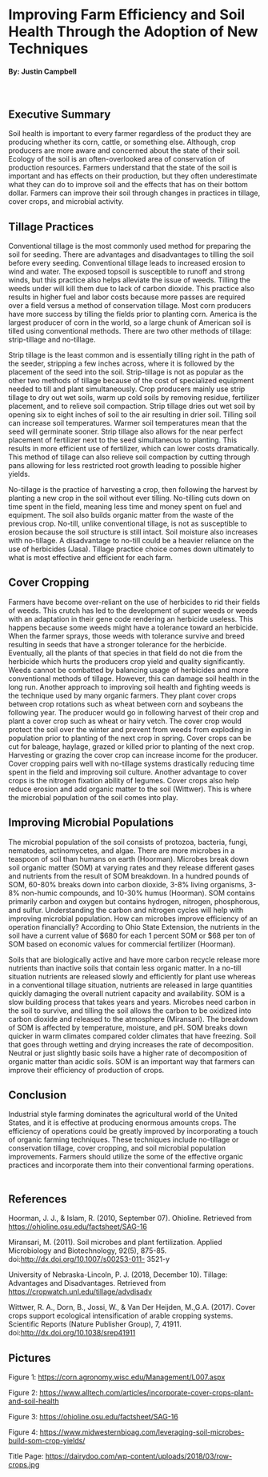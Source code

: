 # Improving Farm Efficiency and Soil Health Through the Adoption of New Techniques
#### By: Justin Campbell

  
## Executive Summary

Soil health is important to every farmer regardless of the product they are producing whether its corn, cattle, or something else. Although, crop producers are more aware and concerned about the state of their soil. Ecology of the soil is an often-overlooked area of conservation of production resources. Farmers understand that the state of the soil is important and has effects on their production, but they often underestimate what they can do to improve soil and the effects that has on their bottom dollar. Farmers can improve their soil through changes in practices in tillage, cover crops, and microbial activity.

## Tillage Practices

Conventional tillage is the most commonly used method for preparing the soil for seeding. There are advantages and disadvantages to tilling the soil before every seeding. Conventional tillage leads to increased erosion to wind and water. The exposed topsoil is susceptible to runoff and strong winds, but this practice also helps alleviate the issue of weeds. Tilling the weeds under will kill them due to lack of carbon dioxide. This practice also results in higher fuel and labor costs because more passes are required over a field versus a method of conservation tillage. Most corn producers have more success by tilling the fields prior to planting corn. America is the largest producer of corn in the world, so a large chunk of American soil is tilled using conventional methods. There are two other methods of tillage: strip-tillage and no-tillage. 

Strip tillage is the least common and is essentially tilling right in the path of the seeder, stripping a few inches across, where it is followed by the placement of the seed into the soil. Strip-tillage is not as popular as the other two methods of tillage because of the cost of specialized equipment needed to till and plant simultaneously. Crop producers mainly use strip tillage to dry out wet soils, warm up cold soils by removing residue, fertilizer placement, and to relieve soil compaction. Strip tillage dries out wet soil by opening six to eight inches of soil to the air resulting in drier soil. Tilling soil can increase soil temperatures. Warmer soil temperatures mean that the seed will germinate sooner. Strip tillage also allows for the near perfect placement of fertilizer next to the seed simultaneous to planting. This results in more efficient use of fertilizer, which can lower costs dramatically. This method of tillage can also relieve soil compaction by cutting through pans allowing for less restricted root growth leading to possible higher yields. 

No-tillage is the practice of harvesting a crop, then following the harvest by planting a new crop in the soil without ever tilling. No-tilling cuts down on time spent in the field, meaning less time and money spent on fuel and equipment. The soil also builds organic matter from the waste of the previous crop. No-till, unlike conventional tillage, is not as susceptible to erosion because the soil structure is still intact. Soil moisture also increases with no-tillage. A disadvantage to no-till could be a heavier reliance on the use of herbicides (Jasa). Tillage practice choice comes down ultimately to what is most effective and efficient for each farm.

## Cover Cropping

Farmers have become over-reliant on the use of herbicides to rid their fields of weeds. This crutch has led to the development of super weeds or weeds with an adaptation in their gene code rendering an herbicide useless. This happens because some weeds might have a tolerance toward an herbicide. When the farmer sprays, those weeds with tolerance survive and breed resulting in seeds that have a stronger tolerance for the herbicide. Eventually, all the plants of that species in that field do not die from the herbicide which hurts the producers crop yield and quality significantly. Weeds cannot be combatted by balancing usage of herbicides and more conventional methods of tillage. However, this can damage soil health in the long run. Another approach to improving soil health and fighting weeds is the technique used by many organic farmers.  They plant cover crops between crop rotations such as wheat between corn and soybeans the following year. The producer would go in following harvest of their crop and plant a cover crop such as wheat or hairy vetch. The cover crop would protect the soil over the winter and prevent from weeds from exploding in population prior to planting of the next crop in spring. Cover crops can be cut for baleage, haylage, grazed or killed prior to planting of the next crop. Harvesting or grazing the cover crop can increase income for the producer. Cover cropping pairs well with no-tillage systems drastically reducing time spent in the field and improving soil culture. Another advantage to cover crops is the nitrogen fixation ability of legumes. Cover crops also help reduce erosion and add organic matter to the soil (Wittwer). This is where the microbial population of the soil comes into play.

## Improving Microbial Populations

The microbial population of the soil consists of protozoa, bacteria, fungi, nematodes, actinomycetes, and algae. There are more microbes in a teaspoon of soil than humans on earth (Hoorman). Microbes break down soil organic matter (SOM) at varying rates and they release different gases and nutrients from the result of SOM breakdown. In a hundred pounds of SOM, 60-80% breaks down into carbon dioxide, 3-8% living organisms, 3-8% non-humic compounds, and 10-30% humus (Hoorman). SOM contains primarily carbon and oxygen but contains hydrogen, nitrogen, phosphorous, and sulfur. Understanding the carbon and nitrogen cycles will help with improving microbial population. How can microbes improve efficiency of an operation financially? According to Ohio State Extension, the nutrients in the soil have a current value of $680 for each 1 percent SOM or $68 per ton of SOM based on economic values for commercial fertilizer (Hoorman). 

Soils that are biologically active and have more carbon recycle release more nutrients than inactive soils that contain less organic matter. In a no-till situation nutrients are released slowly and efficiently for plant use whereas in a conventional tillage situation, nutrients are released in large quantities quickly damaging the overall nutrient capacity and availability. SOM is a slow building process that takes years and years. Microbes need carbon in the soil to survive, and tilling the soil allows the carbon to be oxidized into carbon dioxide and released to the atmosphere (Miransari). The breakdown of SOM is affected by temperature, moisture, and pH. SOM breaks down quicker in warm climates compared colder climates that have freezing. Soil that goes through wetting and drying increases the rate of decomposition. Neutral or just slightly basic soils have a higher rate of decomposition of organic matter than acidic soils. SOM is an important way that farmers can improve their efficiency of production of crops.

## Conclusion

Industrial style farming dominates the agricultural world of the United States, and it is effective at producing enormous amounts crops. The efficiency of operations could be greatly improved by incorporating a touch of organic farming techniques. These techniques include no-tillage or conservation tillage, cover cropping, and soil microbial population improvements. Farmers should utilize the some of the effective organic practices and incorporate them into their conventional farming operations.
 
## References

Hoorman, J. J., & Islam, R. (2010, September 07). Ohioline. Retrieved from 
https://ohioline.osu.edu/factsheet/SAG-16

Miransari, M. (2011). Soil microbes and plant fertilization. Applied Microbiology and 
Biotechnology, 92(5), 875-85. doi:http://dx.doi.org/10.1007/s00253-011-
3521-y

University of Nebraska-Lincoln, P. J. (2018, December 10). Tillage: Advantages 
and Disadvantages. Retrieved from 
https://cropwatch.unl.edu/tillage/advdisadv

Wittwer, R. A., Dorn, B., Jossi, W., & Van Der Heijden, M.,G.A. (2017). Cover 
crops support ecological intensification of arable cropping 
systems. Scientific Reports (Nature Publisher Group), 7, 41911. 
doi:http://dx.doi.org/10.1038/srep41911

## Pictures

Figure 1: https://corn.agronomy.wisc.edu/Management/L007.aspx

Figure 2: https://www.alltech.com/articles/incorporate-cover-crops-plant-and-soil-health

Figure 3: https://ohioline.osu.edu/factsheet/SAG-16

Figure 4: https://www.midwesternbioag.com/leveraging-soil-microbes-build-som-crop-yields/

Title Page: https://dairydoo.com/wp-content/uploads/2018/03/row-crops.jpg
